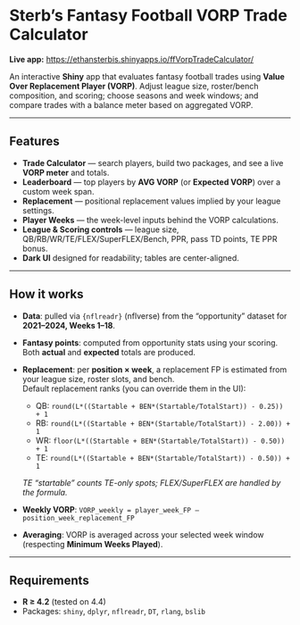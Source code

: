 # Sterb’s Fantasy Football VORP Trade Calculator

**Live app:** https://ethansterbis.shinyapps.io/ffVorpTradeCalculator/

An interactive **Shiny** app that evaluates fantasy football trades using **Value Over Replacement Player (VORP)**. Adjust league size, roster/bench composition, and scoring; choose seasons and week windows; and compare trades with a balance meter based on aggregated VORP.

---

## Features

- **Trade Calculator** — search players, build two packages, and see a live **VORP meter** and totals.  
- **Leaderboard** — top players by **AVG VORP** (or **Expected VORP**) over a custom week span.  
- **Replacement** — positional replacement values implied by your league settings.  
- **Player Weeks** — the week-level inputs behind the VORP calculations.  
- **League & Scoring controls** — league size, QB/RB/WR/TE/FLEX/SuperFLEX/Bench, PPR, pass TD points, TE PPR bonus.  
- **Dark UI** designed for readability; tables are center-aligned.

---

## How it works

- **Data**: pulled via `{nflreadr}` (nflverse) from the “opportunity” dataset for **2021–2024, Weeks 1–18**.  
- **Fantasy points**: computed from opportunity stats using your scoring. Both **actual** and **expected** totals are produced.  
- **Replacement**: per **position × week**, a replacement FP is estimated from your league size, roster slots, and bench.  
  Default replacement ranks (you can override them in the UI):

  - QB: `round(L*((Startable + BEN*(Startable/TotalStart)) - 0.25)) + 1`  
  - RB: `round(L*((Startable + BEN*(Startable/TotalStart)) - 2.00)) + 1`  
  - WR: `floor(L*((Startable + BEN*(Startable/TotalStart)) - 0.50)) + 1`  
  - TE: `round(L*((Startable + BEN*(Startable/TotalStart)) - 0.50)) + 1`

  *TE “startable” counts TE-only spots; FLEX/SuperFLEX are handled by the formula.*

- **Weekly VORP**: `VORP_weekly = player_week_FP – position_week_replacement_FP`  
- **Averaging**: VORP is averaged across your selected week window (respecting **Minimum Weeks Played**).

---

## Requirements

- **R ≥ 4.2** (tested on 4.4)  
- Packages: `shiny`, `dplyr`, `nflreadr`, `DT`, `rlang`, `bslib`